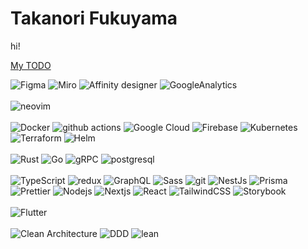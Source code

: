 # Takanori Fukuyama

hi!

[My TODO](https://github.com/users/takanorifukuyama/projects/3/views/4)

<p>
  <img alt="Figma" src="https://img.shields.io/badge/-Figma-F24E1E?style=flat&logo=figma&logoColor=white" />
  <img alt="Miro" src="https://img.shields.io/badge/-Miro-jj050038?style=flat&logo=miro&logoColor=white" />
  <img alt="Affinity designer" src="https://img.shields.io/badge/-Affinity Designer-1B72BE?style=flat&logo=affinity-designer&logoColor=white" />
  <img alt="GoogleAnalytics" src="https://img.shields.io/badge/-Google analytics-E37400?style=flat&logo=google-analytics&logoColor=white" />
  <br />
  <br />
  <img alt="neovim" src="https://img.shields.io/badge/-Neovim-57A143?style=flat&logo=neovim&logoColor=white" />
  <br />
  <br />
  <img alt="Docker" src="https://img.shields.io/badge/-Docker-46a2f1?style=flat&logo=docker&logoColor=white" />
  <img alt="github actions" src="https://img.shields.io/badge/-Github_Actions-2088FF?style=flat&logo=github-actions&logoColor=white" />
  <img alt="Google Cloud" src="https://img.shields.io/badge/-Google_Cloud-1a73e8?style=flat&logo=google-cloud&logoColor=white" />
  <img alt="Firebase" src="https://img.shields.io/badge/-Firebase-FFCA28?style=flat&logo=firebase&logoColor=white" />
  <img alt="Kubernetes" src="https://img.shields.io/badge/-Kubernetes-326CE5?style=flat&logo=kubernetes&logoColor=white" />
  <img alt="Terraform" src="https://img.shields.io/badge/-Terraform-7B42BC?style=flat&logo=terraform&logoColor=white" />
  <img alt="Helm" src="https://img.shields.io/badge/-Helm-0F1689?style=flat&logo=helm&logoColor=white" />
  <br />
  <br />
  <img alt="Rust" src="https://img.shields.io/badge/-Rust-000000?style=flat&logo=rust&logoColor=white" />
  <img alt="Go" src="https://img.shields.io/badge/-Go-00ADD8?style=flat&logo=go&logoColor=white" />
  <img alt="gRPC" src="https://img.shields.io/badge/-gRPC-00ADD8?style=flat" />
  <img alt="postgresql" src="https://img.shields.io/badge/-PostgreSQL-4169E1?style=flat&logo=postgresql&logoColor=white" />
  <br />
  <br />
  <img alt="TypeScript" src="https://img.shields.io/badge/-TypeScript-007ACC?style=flat&logo=typescript&logoColor=white" />
  <img alt="redux" src="https://img.shields.io/badge/-Redux-764ABC?style=flat&logo=redux&logoColor=white" />
  <img alt="GraphQL" src="https://img.shields.io/badge/-GraphQL-E10098?style=flat&logo=graphql&logoColor=white" />
  <img alt="Sass" src="https://img.shields.io/badge/-Sass-CC6699?style=flat&logo=sass&logoColor=white" />
  <img alt="git" src="https://img.shields.io/badge/-Git-F05032?style=flat&logo=git&logoColor=white" />
  <img alt="NestJs" src="https://img.shields.io/badge/-NestJs-ea2845?style=flat&logo=nestjs&logoColor=white" />
  <img alt="Prisma" src="https://img.shields.io/badge/-Prisma-2D3748?style=flat&logo=prisma&logoColor=white" />
  <img alt="Prettier" src="https://img.shields.io/badge/-Prettier-F7B93E?style=flat&logo=prettier&logoColor=white" />
  <img alt="Nodejs" src="https://img.shields.io/badge/-Nodejs-43853d?style=flat&logo=Node.js&logoColor=white" />
  <img alt="Nextjs" src="https://img.shields.io/badge/-Next.js-000000?style=flat&logo=Next.js&logoColor=white" />
  <img alt="React" src="https://img.shields.io/badge/-React-45b8d8?style=flat&logo=react&logoColor=white" />
  <img alt="TailwindCSS" src="https://img.shields.io/badge/-Tailwind CSS-06B6D4?style=flat&logo=tailwind-css&logoColor=white" />
  <img alt="Storybook" src="https://img.shields.io/badge/-Storybook-FF4785?style=flat&logo=storybook&logoColor=white" />
  <br /><br />
  <img alt="Flutter" src="https://img.shields.io/badge/-Flutter-02569B?style=flat&logo=flutter&logoColor=white" />
  <br /><br />
  <img alt="Clean Architecture" src="https://img.shields.io/badge/-Clean architecture-000000?style=flat" />
  <img alt="DDD" src="https://img.shields.io/badge/-DDD-000000?style=flat" />
  <img alt="lean" src="https://img.shields.io/badge/-lean-000000?style=flat" />
</p>
